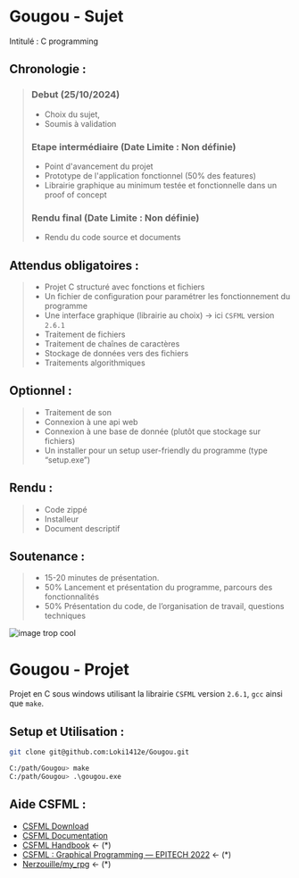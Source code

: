 # Gougou - Sujet

Intitulé : C programming

## Chronologie :

> ### Debut (25/10/2024)
>  * Choix du sujet,
>  * Soumis à validation
> ### Etape intermédiaire (Date Limite : Non définie)
> * Point d'avancement du projet
> * Prototype de l'application fonctionnel (50% des features)
> * Librairie graphique au minimum testée et fonctionnelle dans un proof of concept
> ### Rendu final (Date Limite : Non définie)
>  * Rendu du code source et documents

## Attendus obligatoires :
> - Projet C structuré avec fonctions et fichiers
> - Un fichier de configuration pour paramétrer les fonctionnement du programme
> - Une interface graphique (librairie au choix) -> ici `CSFML` version `2.6.1`
> - Traitement de fichiers
> - Traitement de chaînes de caractères
> - Stockage de données vers des fichiers
> - Traitements algorithmiques

## Optionnel :
> - Traitement de son
> - Connexion à une api web
> - Connexion à une base de donnée (plutôt que stockage sur fichiers)
> - Un installer pour un setup user-friendly du programme (type “setup.exe”)

## Rendu :
> - Code zippé
> - Installeur
> - Document descriptif

## Soutenance :
> - 15-20 minutes de présentation.
> - 50% Lancement et présentation du programme, parcours des fonctionnalités
> - 50% Présentation du code, de l’organisation de travail, questions techniques

![image trop cool](https://ibb.co/TPp567R)

# Gougou - Projet

Projet en C sous windows utilisant la librairie `CSFML` version `2.6.1`, `gcc` ainsi que `make`.

## Setup et Utilisation :

```bash
git clone git@github.com:Loki1412e/Gougou.git
```

```bash
C:/path/Gougou> make
C:/path/Gougou> .\gougou.exe
```

## Aide CSFML :

* <a href="https://www.sfml-dev.org/download/csfml/" target="blank">CSFML Download</a>
* <a href="https://26.customprotocol.com/csfml/index.htm" target="blank">CSFML Documentation</a>
* <a href="https://csfml.1l.is/" target="blank">CSFML Handbook</a> <- (\*)
* <a href="https://epitech-2022-technical-documentation.readthedocs.io/en/latest/csfml.html" target="blank">CSFML : Graphical Programming — EPITECH 2022</a> <- (\*)
* <a href="https://github.com/Nerzouille/my_rpg" target="blank">Nerzouille/my_rpg</a> <- (\*)
